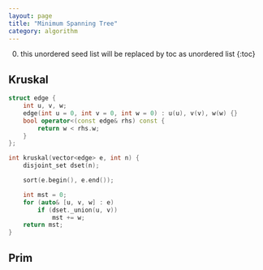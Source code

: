 ```yaml
---
layout: page
title: "Minimum Spanning Tree"
category: algorithm
---
```


0. this unordered seed list will be replaced by toc as unordered list
{:toc}

## Kruskal

```cpp
struct edge {
    int u, v, w;
    edge(int u = 0, int v = 0, int w = 0) : u(u), v(v), w(w) {}
    bool operator<(const edge& rhs) const {
        return w < rhs.w;
    }
};

int kruskal(vector<edge> e, int n) {
    disjoint_set dset(n);

    sort(e.begin(), e.end());

    int mst = 0;
    for (auto& [u, v, w] : e)
        if (dset._union(u, v))
            mst += w;
    return mst;
}
```

## Prim


